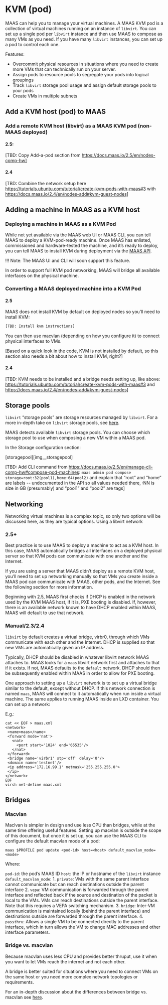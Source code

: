# KVM (pod)

MAAS can help you to manage your virtual machines. A MAAS KVM pod is a
collection of virtual machines running on an instance of `libvirt`. You can set
up a single pod per `libvirt` instance and then use MAAS to compose as many VMs
as you need. If you have many `libvirt` instances, you can set up a pod to
control each one.

Features:

* Overcommit physical resources in situations where you need to create more VMs
  that can technically run on your server.
* Assign pods to resource pools to segregate your pods into logical groupings
* Track `libvirt` storage pool usage and assign default storage pools to your
  pods
* Create VMs in multiple subnets

## Add a KVM host (pod) to MAAS

### Add a remote KVM host (libvirt) as a MAAS KVM pod (non-MAAS deployed)

#### 2.5:

[TBD: Copy Add-a-pod section from https://docs.maas.io/2.5/en/nodes-comp-hw]

#### 2.4

[TBD: Combine the network setup here
https://tutorials.ubuntu.com/tutorial/create-kvm-pods-with-maas#3 with
https://docs.maas.io/2.4/en/nodes-add#kvm-guest-nodes]

## Adding a machine in MAAS as a KVM host

### Deploying a machine in MAAS as a KVM Pod

While not yet available via the MAAS web UI or MAAS CLI, you can tell MAAS to
deploy a KVM-pod-ready machine. Once MAAS has enlisted, commissioned and
hardware-tested the machine, and it’s ready to deploy, you can tell MAAS to
install KVM during deployment via the [MAAS
API](https://docs.maas.io/2.5/en/api#post-maasapi20machinessystem_id-opdeploy).

!!! Note:
    The MAAS UI and CLI will soon support this feature.


In order to support full KVM pod networking, MAAS will bridge all available
interfaces on the physical machine.

### Converting a MAAS deployed machine into a KVM Pod

#### 2.5

MAAS does not install KVM by default on deployed nodes so you’ll need to
install KVM:


```bash
[TBD: Install kvm instructions]
```

You can then use macvlan (depending on how you configure it) to connect
physical interfaces to VMs.

[Based on a quick look in the code, KVM is not installed by default, so this
section also needs a bit about how to install KVM, right?]

#### 2.4

[TBD: KVM needs to be installed and a bridge needs setting up, like above:
https://tutorials.ubuntu.com/tutorial/create-kvm-pods-with-maas#3 and
https://docs.maas.io/2.4/en/nodes-add#kvm-guest-nodes]

## Storage pools

`libvirt` “storage pools” are storage resources managed by `libvirt`. For a
more in-depth take on `libvirt` storage pools, see
[here](https://libvirt.org/storage.html). 

MAAS detects available `libvirt` storage pools. You can choose which storage
pool to use when composing a new VM within a MAAS pod.

In the Storage configuration section:

[storagepool][img__storagepool]

[TBD: Add CLI command from
https://docs.maas.io/2.5/en/manage-cli-comp-hw#compose-pod-machines: `maas
admin pod compose storage=root:32(pool1),home:64(pool2)` and explain that
“root” and “home” are labels -- undocumented in the API so all values needed
there, :NN is size in GB (presumably) and “pool1” and “pool2” are tags]

## Networking

Networking virtual machines is a complex topic, so only two options will be
discussed here, as they are typical options.  Using a libvirt network

### 2.5+

Best practice is to use MAAS to deploy a machine to act as a KVM host. In this
case, MAAS automatically bridges all interfaces on a deployed physical server
so that KVM pods can communicate with one another and the Internet.

If you are using a server that MAAS didn’t deploy as a remote KVM host, you’ll
need to set up networking manually so that VMs you create inside a MAAS pod can
communicate with MAAS, other pods, and the Internet. See the following section
for more information.

Beginning with 2.5, MAAS first checks if DHCP is enabled in the network used by
the KVM MAAS host, if it is, PXE booting is disabled. If, however, there is an
available network known to have DHCP enabled within MAAS, MAAS will default to
use that network.

### Manual/2.3/2.4

`libvirt` by default creates a virtual bridge, virbr0, through which VMs
communicate with each other and the Internet. DHCP is supplied so that new VMs
are automatically given an IP address. 

Typically, DHCP should be disabled in whatever libvirt network MAAS attaches
to. MAAS looks for a `maas` libvirt network first and attaches to that if it
exists. If not, MAAS defaults to the `default` network. DHCP should then be
subsequently enabled within MAAS in order to allow for PXE booting. 

One approach to setting up a `libvirt` network is to set up a virtual bridge
similar to the default, except without DHCP. If this network connection is
named `maas`, MAAS will connect to it automatically when run inside a virtual
machine. The same applies to running MAAS inside an LXD container. You can set
up a network:

E.g.:


```
cat << EOF > maas.xml
<network>
 <name>maas</name>
 <forward mode='nat'>
   <nat>
     <port start='1024' end='65535'/>
   </nat>
 </forward>
 <bridge name='virbr1' stp='off' delay='0'/>
 <domain name='testnet'/>
 <ip address='172.16.99.1' netmask='255.255.255.0'>
 </ip>
</network>
EOF
virsh net-define maas.xml
```

## Bridges

### Macvlan

Maclvan is simpler in design and use less CPU than bridges, while at the same
time offering useful features. Setting up macvlan is outside the scope of this
document, but once it is set up, you can use the MAAS CLI to configure the
default macvlan mode of a pod:

```
maas $PROFILE pod update <pod-id> host=<host> default_macvlan_mode=<mode>
```

Where:

`pod-id`: the pod’s MAAS ID
`host`: the IP or hostname of the `libvirt` instance
`default_macvlan_mode`: 
	1. `private`: VMs with the same parent interface cannot communicate but can
        reach destinations outside the parent interface
	2. `vepa`: VM communication is forwarded through the parent interface and
        reflected back if the source and destination of the packet is local to the VMs.
        VMs can reach destinations outside the parent interface. Note that this
        requires a VEPA switching mechanism.
	3. `bridge`: Inter-VM communication is maintained locally (behind the
        parent interface) and destinations outside are forwarded through the parent
        interface.
	4. `passthru`: Allows a single VM to be connected directly to the parent
       interface, which in turn allows the VM to change MAC addresses and other
       interface parameters.


### Bridge vs. macvlan

Because macvlan uses less CPU and provides better thruput, use it when you want
to let VMs reach the internet and not each other.

A bridge is better suited for situations where you need to connect VMs on the
same host or you need more complex network topologies or requirements.

For an in-depth discussion about the differences between bridge vs. macvlan see
[here](https://hicu.be/bridge-vs-macvlan).
